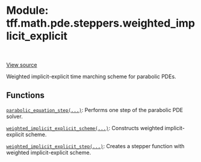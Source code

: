 <div itemscope itemtype="http://developers.google.com/ReferenceObject">
<meta itemprop="name" content="tff.math.pde.steppers.weighted_implicit_explicit" />
<meta itemprop="path" content="Stable" />
</div>

# Module: tff.math.pde.steppers.weighted_implicit_explicit

<!-- Insert buttons and diff -->

<table class="tfo-notebook-buttons tfo-api" align="left">
</table>

<a target="_blank" href="https://github.com/google/tf-quant-finance/blob/master/tf_quant_finance/math/pde/steppers/weighted_implicit_explicit.py">View source</a>



Weighted implicit-explicit time marching scheme for parabolic PDEs.



## Functions

[`parabolic_equation_step(...)`](../../../../tff/math/pde/steppers/composite_stepper/parabolic_equation_step.md): Performs one step of the parabolic PDE solver.

[`weighted_implicit_explicit_scheme(...)`](../../../../tff/math/pde/steppers/crank_nicolson/weighted_implicit_explicit_scheme.md): Constructs weighted implicit-explicit scheme.

[`weighted_implicit_explicit_step(...)`](../../../../tff/math/pde/steppers/weighted_implicit_explicit/weighted_implicit_explicit_step.md): Creates a stepper function with weighted implicit-explicit scheme.

